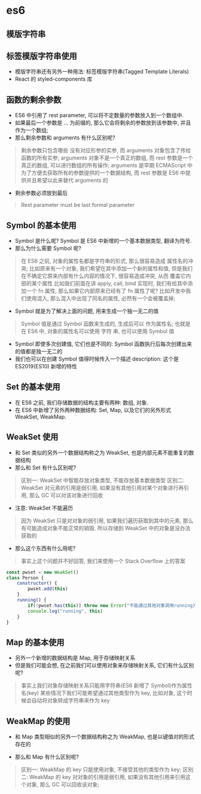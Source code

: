 # es6

## 模版字符串

## 标签模版字符串使用

- 模版字符串还有另外一种用法: 标签模版字符串(Tagged Template Literals)
- React 的 styled-components 库

## 函数的剩余参数

- ES6 中引用了 rest parameter, 可以将不定数量的参数放入到一个数组中.
- 如果最后一个参数是 ... 为前缀的, 那么它会将剩余的参数放到该参数中, 并且作为一个数组;
- 那么剩余参数和 arguments 有什么区别呢?

> 剩余参数只包含哪些 没有对应形参的实参, 而 arguments 对象包含了传给函数的所有实参;
> arguments 对象不是一个真正的数组, 而 rest 参数是一个真正的数组, 可以进行数组的所有操作;
> arguments 是早期 ECMAScript 中为了方便去获取所有的参数提供的一个数据结构, 而 rest 参数是 ES6
> 中提供并且希望以此来替代 arguments 的

- 剩余参数必须放到最后

> Rest parameter must be last formal parameter

## Symbol 的基本使用

- Symbol 是什么呢? Symbol 是 ES6 中新增的一个基本数据类型, 翻译为符号.
- 那么为什么需要 Symbol 呢?

> 在 ES6 之前, 对象的属性名都是字符串的形式, 那么很容易造成 属性名的冲突;
> 比如原来有一个对象, 我们希望在其中添加一个新的属性和值, 但是我们在不确定它原来内部有什么内容的情况下, 很容易造成冲突, 从而
> 覆盖它内部的某个属性
> 比如我们前面在讲 apply, call, bind 实现时, 我们有给其中添加一个 fn 属性, 那么如果它内部原来已经有了 fn 属性了呢?
> 比如开发中我们使用混入, 那么混入中出现了同名的属性, 必然有一个会被覆盖掉;

- Symbol 就是为了解决上面的问题, 用来生成一个独一无二的值

> Symbol 值是通过 Symbol 函数来生成的, 生成后可以 作为属性名;
> 也就是在 ES6 中, 对象的属性名可以使用 字符 串, 也可以使用 Symbol 值

- Symbol 即使多次创建值, 它们也是不同的: Symbol 函数执行后每次创建出来的值都是独一无二的
- 我们也可以在创建 Symbol 值得时候传入一个描述 description: 这个是 ES2019(ES10) 新增的特性

## Set 的基本使用

- 在 ES6 之前, 我们存储数据的结构主要有两种: 数组, 对象.
- 在 ES6 中新增了另外两种数据结构: Set, Map, 以及它们的另外形式 WeakSet, WeakMap.

## WeakSet 使用

- 和 Set 类似的另外一个数据结构称之为 WeakSet, 也是内部元素不能重复的数据结构
- 那么和 Set 有什么区别呢?

> 区别一: WeakSet 中智能存放对象类型, 不能存放基本数据类型
> 区别二: WeakSet 对元素的引用是弱引用, 如果没有其他引用对某个对象进行再引用, 那么 GC 可以对该对象进行回收

- 注意: WeakSet 不能遍历

> 因为 WeakSet 只是对对象的弱引用, 如果我们遍历获取到其中的元素, 那么有可能造成对象不能正常的销毁.
> 所以存储到 WeakSet 中的对象是没办法获取的

- 那么这个东西有什么用呢?

> 事实上这个问题并不好回答, 我们来使用一个 Stack Overflow 上的答案

```JavaScript
const pwset = new WeakSet()
class Person {
    constructor() {
        pwset.add(this)
    }
    running() {
        if(!pwset.has(this)) throw new Error("不能通过其他对象调用running方法")
        console.log("running", this)
    }
}
```

## Map 的基本使用

- 另外一个新增的数据结构是 Map, 用于存储映射关系
- 但是我们可能会想, 在之前我们可以使用对象来存储映射关系, 它们有什么区别呢?

> 事实上我们对象存储映射关系只能用字符串(ES6 新增了 Symbol)作为属性名(key)
> 某些情况下我们可能希望通过其他类型作为 key, 比如对象, 这个时候会自动将对象转成字符串来作为 key

## WeakMap 的使用

- 和 Map 类型相似的另外一个数据结构称之为 WeakMap, 也是以键值对的形式存在的

- 那么和 Map 有什么区别呢?

> 区别一: WeakMap 的 key 只能使用对象, 不接受其他的类型作为 key;
> 区别二: WeakMap 的 key 对对象的引用是弱引用, 如果没有其他引用来引用这个对象, 那么 GC 可以回收该对象;
